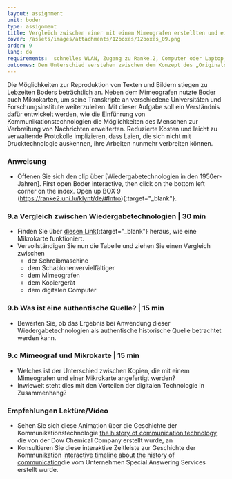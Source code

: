 ```yaml
---
layout: assignment
unit: boder
type: assignment
title: Vergleich zwischen einer mit einem Mimeografen erstellten und einer digitalen Kopie
cover: /assets/images/attachments/12boxes/12boxes_09.png
order: 9
lang: de
requirements:  schnelles WLAN, Zugang zu Ranke.2, Computer oder Laptop, Anwendung auf Computer oder Laptop zum Abspielen von Videos
outcomes: Den Unterschied verstehen zwischen dem Konzept des „Originals“ bei der Analogtechnik und den Veränderungen im Zuge des Aufkommens digitaler Technologie.
---
```


Die Möglichkeiten zur Reproduktion von Texten und Bildern stiegen zu Lebzeiten Boders beträchtlich an. Neben dem Mimeografen nutzte Boder auch Mikrokarten, um seine Transkripte an verschiedene Universitäten und Forschungsinstitute weiterzuleiten.
Mit dieser Aufgabe soll ein Verständnis dafür entwickelt werden, wie die Einführung von Kommunikationstechnologien die Möglichkeiten des Menschen zur Verbreitung von Nachrichten erweiterten.
Reduzierte Kosten und leicht zu verwaltende Protokolle implizieren, dass Laien, die sich nicht mit Drucktechnologie auskennen, ihre Arbeiten nunmehr verbreiten können.

<!-- more -->

<!-- briefing-student -->

### Anweisung
<!-- section-contents -->

- Offenen Sie sich den clip über [Wiedergabetechnologien in den 1950er-Jahren]. First open Boder interactive, then click on the bottom left corner on the index. Open up BOX 9 (https://ranke2.uni.lu/klynt/de/#Intro){:target="_blank"}.

<!-- section -->

### 9.a  Vergleich zwischen Wiedergabetechnologien | 30 min
<!-- section-contents -->

- Finden Sie über [diesen Link](https://psap.library.illinois.edu/collection-id-guide/microform#microcard){:target="_blank"} heraus, wie eine Mikrokarte funktioniert.
- Vervollständigen Sie nun die Tabelle und ziehen Sie einen Vergleich zwischen
  - der Schreibmaschine
  - dem Schablonenvervielfältiger
  - dem Mimeografen
  - dem Kopiergerät
  - dem digitalen Computer  

<!-- section -->

### 9.b  Was ist eine authentische Quelle? | 15 min
<!-- section-contents -->

- Bewerten Sie, ob das Ergebnis bei Anwendung dieser Wiedergabetechnologien als authentische historische Quelle betrachtet werden kann.

<!-- section -->

### 9.c  Mimeograf und Mikrokarte | 15 min
<!-- section-contents -->

- Welches ist der Unterschied zwischen Kopien, die mit einem Mimeografen und einer Mikrokarte angefertigt werden? 
- Inwieweit steht dies mit den Vorteilen der digitalen Technologie in Zusammenhang? 

<!-- section -->

### Empfehlungen Lektüre/Video
<!-- section-contents -->
- Sehen Sie sich diese Animation über die Geschichte der Kommunikationstechnologie [the history of communication technology](https://youtu.be/u43zr_7Y0ts), die von der Dow Chemical Company erstellt wurde, an
- Konsultieren Sie diese interaktive Zeitleiste zur Geschichte der Kommunikation [interactive timeline about the history of communication](http://www.thehistoryofcommunication.com)die vom Unternehmen Special Answering Services erstellt wurde.



<!-- briefing-teacher -->
